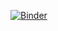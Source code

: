 [![Binder](https://mybinder.org/badge_logo.svg)](https://mybinder.org/v2/gh/skerker/my-first-binder/master)
